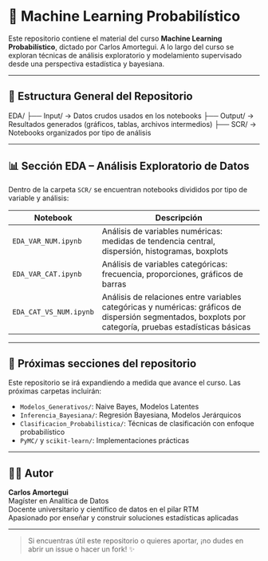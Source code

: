 # 📘 Machine Learning Probabilístico

Este repositorio contiene el material del curso **Machine Learning Probabilístico**, dictado por Carlos Amortegui. A lo largo del curso se exploran técnicas de análisis exploratorio y modelamiento supervisado desde una perspectiva estadística y bayesiana.

---

## 🧭 Estructura General del Repositorio

EDA/
├── Input/     → Datos crudos usados en los notebooks
├── Output/    → Resultados generados (gráficos, tablas, archivos intermedios)
├── SCR/       → Notebooks organizados por tipo de análisis

---

## 📊 Sección EDA – Análisis Exploratorio de Datos

Dentro de la carpeta `SCR/` se encuentran notebooks divididos por tipo de variable y análisis:

| Notebook | Descripción |
|----------|-------------|
| `EDA_VAR_NUM.ipynb` | Análisis de variables numéricas: medidas de tendencia central, dispersión, histogramas, boxplots |
| `EDA_VAR_CAT.ipynb` | Análisis de variables categóricas: frecuencia, proporciones, gráficos de barras |
| `EDA_CAT_VS_NUM.ipynb` | Análisis de relaciones entre variables categóricas y numéricas: gráficos de dispersión segmentados, boxplots por categoría, pruebas estadísticas básicas |

---

## 🚧 Próximas secciones del repositorio

Este repositorio se irá expandiendo a medida que avance el curso. Las próximas carpetas incluirán:

- `Modelos_Generativos/`: Naive Bayes, Modelos Latentes
- `Inferencia_Bayesiana/`: Regresión Bayesiana, Modelos Jerárquicos
- `Clasificacion_Probabilistica/`: Técnicas de clasificación con enfoque probabilístico
- `PyMC/` y `scikit-learn/`: Implementaciones prácticas

---

## 👨‍🏫 Autor

**Carlos Amortegui**  
Magíster en Analítica de Datos  
Docente universitario y científico de datos en el pilar RTM  
Apasionado por enseñar y construir soluciones estadísticas aplicadas

---

> Si encuentras útil este repositorio o quieres aportar, ¡no dudes en abrir un issue o hacer un fork! ✨

